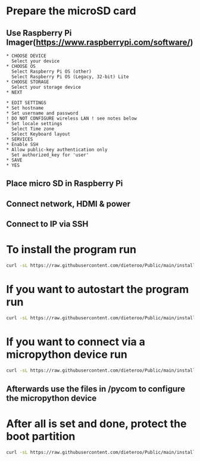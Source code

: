 # Prepare the microSD card
## Use Raspberry Pi Imager(https://www.raspberrypi.com/software/) 
```
* CHOOSE DEVICE
  Select your device 
* CHOOSE OS
  Select Raspberry Pi OS (other) 
  Select Raspberry Pi OS (Legacy, 32-bit) Lite 
* CHOOSE STORAGE 
  Select your storage device 
* NEXT 
 
* EDIT SETTINGS
* Set hostname 
* Set username and password
! DO NOT CONFIGURE wireless LAN ! see notes below
* Set locale settings
  Select Time zone 
  Select Keyboard layout 
* SERVICES 
* Enable SSH 
* Allow public-key authentication only 
  Set authorized_key for 'user'
* SAVE 
* YES
```
## Place micro SD in Raspberry Pi 
## Connect network, HDMI & power
## Connect to IP via SSH

# To install the program run
```bash
curl -sL https://raw.githubusercontent.com/dieteroo/Public/main/install.basket | bash
```

# If you want to autostart the program run
```bash
curl -sL https://raw.githubusercontent.com/dieteroo/Public/main/install.service | bash
```

# If you want to connect via a micropython device run
```bash
curl -sL https://raw.githubusercontent.com/dieteroo/Public/main/install.hostapd | bash
```
## Afterwards use the files in /pycom to configure the micropython device

# After all is set and done, protect the boot partition
```bash
curl -sL https://raw.githubusercontent.com/dieteroo/Public/main/install.boot | bash
```
